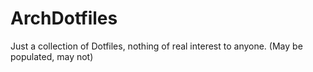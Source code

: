 # ArchDotfiles
Just a collection of Dotfiles, nothing of real interest to anyone. (May be populated, may not) 
